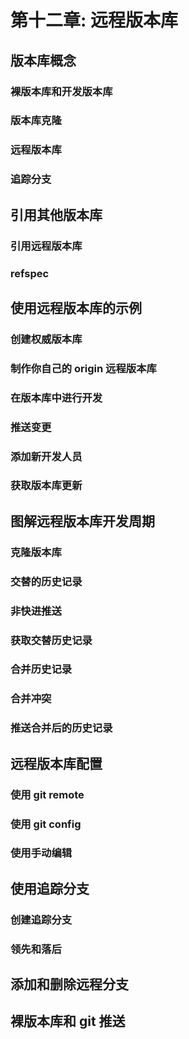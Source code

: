 # 第十二章: 远程版本库 #

## 版本库概念 ##

### 裸版本库和开发版本库 ###

### 版本库克隆 ###

### 远程版本库 ###

### 追踪分支 ###

## 引用其他版本库 ##

### 引用远程版本库 ###

### refspec ###

## 使用远程版本库的示例 ##

### 创建权威版本库 ###

### 制作你自己的 origin 远程版本库 ###

### 在版本库中进行开发 ###

### 推送变更 ###

### 添加新开发人员 ###

### 获取版本库更新 ###

## 图解远程版本库开发周期 ##

### 克隆版本库 ###

### 交替的历史记录 ###

### 非快进推送 ###

### 获取交替历史记录 ###

### 合并历史记录 ###

### 合并冲突 ###

### 推送合并后的历史记录 ###

## 远程版本库配置 ##

### 使用 git remote ###

### 使用 git config ###

### 使用手动编辑 ###

## 使用追踪分支 ##

### 创建追踪分支 ###

### 领先和落后 ###

## 添加和删除远程分支 ##

## 裸版本库和 git 推送 ##

